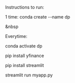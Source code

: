 Instructions to run:

1 time: conda create --name dp  

&nbsp



Everytime:

conda activate dp

pip install yfinance

pip install streamlit 

streamlit run myapp.py

